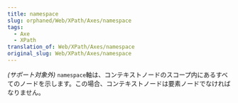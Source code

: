 ```yaml
---
title: namespace
slug: orphaned/Web/XPath/Axes/namespace
tags:
  - Axe
  - XPath
translation_of: Web/XPath/Axes/namespace
original_slug: Web/XPath/Axes/namespace
---
```


_(サポート対象外)_
`namespace`軸は、コンテキストノードのスコープ内にあるすべてのノードを示します。この場合、コンテキストノードは要素ノードでなければなりません。
